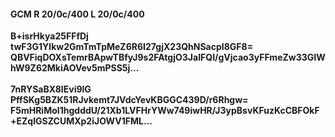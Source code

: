 #### GCM R 20/0c/400 L 20/0c/400
**B+isrHkya25FFfDj**<br/>**twF3G1Ylkw2GmTmTpMeZ6R6I27gjX23QhNSacpI8GF8=**<br/>**QBVFiqDOXsTemrBApwTBfyJ9s2FAtgjO3JaIFQI/gVjcao3yFFmeZw33GIWhW9Z62MkiAOVev5mPSS5j...**<br/><br/>
**7nRYSaBX8IEvi9lG**<br/>**PffSKg5BZK51RJvkemt7JVdcYevKBGGC439D/r6Rhgw=**<br/>**F5mHRiMoI1hgdddU/21Xb1LVFHrYWw749iwHR/J3ypBsvKFuzKcCBFOkF+EZqIGSZCUMXp2iJOWV1FML...**